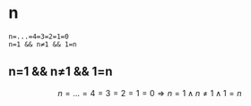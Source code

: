 # n

```
n=...=4=3=2=1=0
n=1 && n≠1 && 1=n
```

## n=1 && n≠1 && 1=n

<p align="left">

$$
n=...=4=3=2=1=0 \Rightarrow n=1 ∧ n≠1 ∧ 1=n
$$

</p>